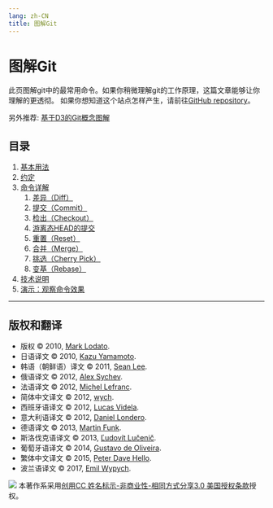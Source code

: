 ```yaml
---
lang: zh-CN
title: 图解Git
---
```


# 图解Git

此页图解git中的最常用命令。如果你稍微理解git的工作原理，这篇文章能够让你理解的更透彻。
如果你想知道这个站点怎样产生，请前往[GitHub
repository](http://github.com/MarkLodato/visual-git-guide)。

另外推荐: [基于D3的Git概念图解](http://onlywei.github.io/explain-git-with-d3/#)

## 目录

1.  [基本用法](1-basic-usage.md)
2.  [约定](2-conventions.md)
3.  [命令详解](3-commands.md)
    1.  [差异（Diff）](3-commands.md#diff)
    2.  [提交（Commit）](3-commands.md#commit)
    3.  [检出（Checkout）](3-commands.md#checkout)
    4.  [游离态HEAD的提交](3-commands.md#游离态HEAD的提交)
    5.  [重置（Reset）](3-commands.md#reset)
    6.  [合并（Merge）](3-commands.md#merge)
    7.  [挑选（Cherry Pick）](3-commands.md#cherry-pick)
    8.  [变基（Rebase）](3-commands.md#rebase)
4.  [技术说明](4-technical-notes.md)
5.  [演示：观察命令效果](5-walkthrough.md)

---

## 版权和翻译

- 版权 © 2010, [Mark Lodato](mailto:lodatom@gmail.com).
- 日语译文 © 2010, [Kazu Yamamoto](http://github.com/kazu-yamamoto).
- 韩语（朝鲜语）译文 © 2011, [Sean Lee](mailto:sean@weaveus.com).
- 俄语译文 © 2012, [Alex Sychev](mailto:alex@sychev.com).
- 法语译文 © 2012, [Michel Lefranc](mailto:michel.lefranc@gmail.com).
- 简体中文译文 © 2012, [wych](mailto:ellrywych@gmail.com).
- 西班牙语译文 © 2012, [Lucas Videla](http://www.delucas.com.ar).
- 意大利语译文 © 2012, [Daniel Londero](mailto:daniel.londero@gmail.com).
- 德语译文 © 2013, [Martin Funk](mailto:mafulafunk@gmail.com).
- 斯洛伐克语译文 © 2013, [Ľudovít Lučenič](https://github.com/llucenic).
- 葡萄牙语译文 © 2014, [Gustavo de Oliveira](mailto:goliveira5d@gmail.com).
- 繁体中文译文 © 2015, [Peter Dave Hello](https://github.com/PeterDaveHello).
- 波兰语译文 © 2017, [Emil Wypych](mailto:wypychemil@gmail.com).

[![](https://i.creativecommons.org/l/by-nc-sa/3.0/us/80x15.png)](https://creativecommons.org/licenses/by-nc-sa/3.0/us/)
本著作系采用[创用CC 姓名标示-非商业性-相同方式分享3.0
美国授权条款](https://creativecommons.org/licenses/by-nc-sa/3.0/us/)授权。
